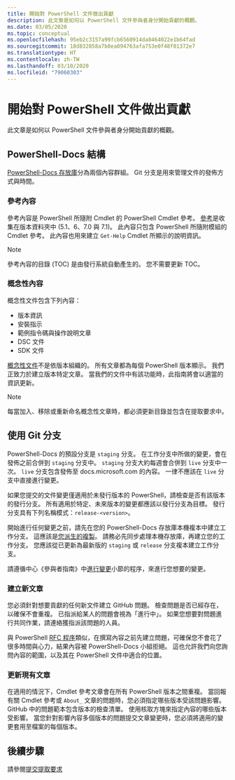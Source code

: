 ```yaml
---
title: 開始對 PowerShell 文件做出貢獻
description: 此文章是如何以 PowerShell 文件參與者身分開始貢獻的概觀。
ms.date: 03/05/2020
ms.topic: conceptual
ms.openlocfilehash: 95eb2c3157a99fcb6560914da8464022e1b64fad
ms.sourcegitcommit: 18d832858a7b8ea094763afa753e0f48f01372e7
ms.translationtype: HT
ms.contentlocale: zh-TW
ms.lasthandoff: 03/10/2020
ms.locfileid: "79060303"
---
```

# <a name="get-started-contributing-to-powershell-documentation"></a>開始對 PowerShell 文件做出貢獻

此文章是如何以 PowerShell 文件參與者身分開始貢獻的概觀。

## <a name="powershell-docs-structure"></a>PowerShell-Docs 結構

[PowerShell-Docs 存放庫][psdocs]分為兩個內容群組。 Git 分支是用來管理文件的發佈方式與時間。

### <a name="reference-content"></a>參考內容

參考內容是 PowerShell 所隨附 Cmdlet 的 PowerShell Cmdlet 參考。
[參考][ref]是收集在版本資料夾中 (5.1、6、7.0 與 7.1)。 此內容只包含 PowerShell 所隨附模組的 Cmdlet 參考。 此內容也用來建立 `Get-Help` Cmdlet 所顯示的說明資訊。

> [!NOTE]
> 參考內容的目錄 (TOC) 是由發行系統自動產生的。 您不需要更新 TOC。

### <a name="conceptual-content"></a>概念性內容

概念性文件包含下列內容：

- 版本資訊
- 安裝指示
- 範例指令碼與操作說明文章
- DSC 文件
- SDK 文件

[概念性文件][conceptual]不是依版本組織的。 所有文章都為每個 PowerShell 版本顯示。 我們正致力於建立版本特定文章。 當我們的文件中有該功能時，此指南將會以適當的資訊更新。

> [!NOTE]
> 每當加入、移除或重新命名概念性文章時，都必須更新目錄並包含在提取要求中。

## <a name="using-git-branches"></a>使用 Git 分支

PowerShell-Docs 的預設分支是 `staging` 分支。 在工作分支中所做的變更，會在發佈之前合併到 `staging` 分支中。 `staging` 分支大約每週會合併到 `live` 分支中一次。 `live` 分支包含發佈至 docs.microsoft.com 的內容。 一律不應該在 `live` 分支中直接進行變更。

如果您提交的文件變更僅適用於未發行版本的 PowerShell，請檢查是否有該版本的發行分支。 所有適用於特定、未來版本的變更都應該以發行分支為目標。 發行分支具有下列名稱模式：`release-<version>`。

開始進行任何變更之前，請先在您的 PowerShell-Docs 存放庫本機複本中建立工作分支。 這應該是[您派生的複製][fork]。 請務必先同步處理本機存放庫，再建立您的工作分支。 您應該從已更新為最新版的 `staging` 或 `release` 分支複本建立工作分支。

請遵循中心《參與者指南》中[進行變更][making-changes]小節的程序，來進行您想要的變更。

### <a name="creating-new-articles"></a>建立新文章

您必須針對想要貢獻的任何新文件建立 GitHub 問題。 檢查問題是否已經存在，以確保不會重複。 已指派給某人的問題會視為「進行中」。 如果您想要對問題進行共同作業，請連絡獲指派該問題的人員。

與 PowerShell [RFC 程序][rfc]類似，在撰寫內容之前先建立問題，可確保您不會花了很多時間與心力，結果內容被 PowerShell-Docs 小組拒絕。 這也允許我們向您詢問內容的範圍，以及其在 PowerShell 文件中適合的位置。

### <a name="updating-existing-articles"></a>更新現有文章

在適用的情況下，Cmdlet 參考文章會在所有 PowerShell 版本之間重複。 當回報有關 Cmdlet 參考或 `About_` 文章的問題時，您必須指定哪些版本受該問題影響。 GitHub 中的問題範本包含版本的檢查清單。 使用核取方塊來指定內容的哪些版本受影響。 當您針對影響內容多個版本的問題提交文章變更時，您必須將適用的變更套用至檔案的每個版本。

## <a name="next-steps"></a>後續步驟

請參閱[提交提取要求](pull-requests.md)

<!--link refs-->
[conceptual]: https://github.com/MicrosoftDocs/PowerShell-Docs/tree/staging/reference/docs-conceptual
[fork]: /contribute/get-started-setup-local#fork-the-repository
[making-changes]: /contribute/how-to-write-workflows-major#making-your-changes
[psdocs]: https://github.com/MicrosoftDocs/PowerShell-Docs
[ref]: https://github.com/MicrosoftDocs/PowerShell-Docs/tree/staging/reference
[rfc]: https://github.com/PowerShell/powershell-rfc/blob/master/RFC0000-RFC-Process.md